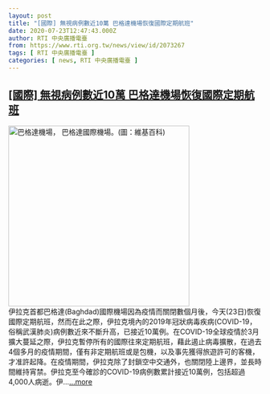 ```yaml
---
layout: post
title: "[國際] 無視病例數近10萬 巴格達機場恢復國際定期航班"
date: 2020-07-23T12:47:43.000Z
author: RTI 中央廣播電臺
from: https://www.rti.org.tw/news/view/id/2073267
tags: [ RTI 中央廣播電臺 ]
categories: [ news, RTI 中央廣播電臺 ]
---
```

<!--1595508463000-->
[[國際] 無視病例數近10萬 巴格達機場恢復國際定期航班](https://www.rti.org.tw/news/view/id/2073267)
------

<div>
<img src="https://static.rti.org.tw/assets/thumbnails/2020/07/23/a335d39866446fe851d05320c4e3f69f.jpg" width="360" alt="巴格達機場， 巴格達國際機場。(圖：維基百科)" title="巴格達機場， 巴格達國際機場。(圖：維基百科)"><br>伊拉克首都巴格達(Baghdad)國際機場因為疫情而關閉數個月後，今天(23日)恢復國際定期航班，然而在此之際，伊拉克境內的2019年冠狀病毒疾病(COVID-19，俗稱武漢肺炎)病例數近來不斷升高，已接近10萬例。在COVID-19全球疫情於3月擴大蔓延之際，伊拉克暫停所有的國際往來定期航班，藉此遏止病毒擴散，在過去4個多月的疫情期間，僅有非定期航班或是包機，以及事先獲得旅遊許可的客機，才准許起降。在疫情期間，伊拉克除了封鎖空中交通外，也關閉陸上邊界，並長時間維持宵禁。伊拉克至今確診的COVID-19病例數累計接近10萬例，包括超過4,000人病逝。伊...<a target="_blank" href="https://www.rti.org.tw/news/view/id/2073267">...more</a>
</div>
